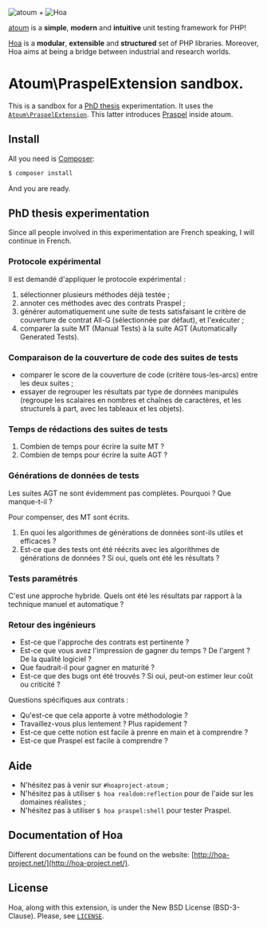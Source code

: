 ![atoum](http://downloads.atoum.org/images/logo.png)
+
![Hoa](http://static.hoa-project.net/Image/Hoa_small.png)

[atoum](http://atoum.org/) is a **simple**, **modern** and **intuitive** unit
testing framework for PHP!

[Hoa](http://hoa-project.net/) is a **modular**, **extensible** and
**structured** set of PHP libraries.  Moreover, Hoa aims at being a bridge
between industrial and research worlds.

# Atoum\PraspelExtension sandbox.

This is a sandbox for a [PhD thesis](https://github.com/Hywan/PhdThesis)
experimentation. It uses the
[`Atoum\PraspelExtension`](http://central.hoa-project.net/Resource/Contributions/Atoum/PraspelExtension).
This latter introduces
[Praspel](http://central.hoa-project.net/Resource/Library/Praspel) inside atoum.

## Install

All you need is [Composer](https://getcomposer.org):

```sh
$ composer install
```

And you are ready.

## PhD thesis experimentation

Since all people involved in this experimentation are French speaking, I will
continue in French.

### Protocole expérimental

Il est demandé d'appliquer le protocole expérimental :

  1. sélectionner plusieurs méthodes déjà testée ;
  2. annoter ces méthodes avec des contrats Praspel ;
  3. générer automatiquement une suite de tests satisfaisant le critère de
     couverture de contrat All-G (sélectionnée par défaut), et l'exécuter ;
  4. comparer la suite MT (Manual Tests) à la suite AGT (Automatically Generated
     Tests).

### Comparaison de la couverture de code des suites de tests

  * comparer le score de la couverture de code (critère tous-les-arcs) entre les
    deux suites ;
  * essayer de regrouper les résultats par type de données manipulés (regroupe
    les scalaires en nombres et chaînes de caractères, et les structurels à
    part, avec les tableaux et les objets).

### Temps de rédactions des suites de tests

  1. Combien de temps pour écrire la suite MT ?
  2. Combien de temps pour écrire la suite AGT ?

### Générations de données de tests

Les suites AGT ne sont évidemment pas complètes. Pourquoi ? Que manque-t-il ?

Pour compenser, des MT sont écrits.

  1. En quoi les algorithmes de générations de données sont-ils utiles et
     efficaces ?
  2. Est-ce que des tests ont été réécrits avec les algorithmes de générations
     de données ? Si oui, quels ont été les résultats ?

### Tests paramétrés

C'est une approche hybride. Quels ont été les résultats par rapport à la
technique manuel et automatique ?

### Retour des ingénieurs

  * Est-ce que l'approche des contrats est pertinente ?
  * Est-ce que vous avez l'impression de gagner du temps ? De l'argent ? De la
    qualité logiciel ?
  * Que faudrait-il pour gagner en maturité ?
  * Est-ce que des bugs ont été trouvés ? Si oui, peut-on estimer leur coût ou
    criticité ?

Questions spécifiques aux contrats :

  * Qu'est-ce que cela apporte à votre méthodologie ?
  * Travaillez-vous plus lentement ? Plus rapidement ?
  * Est-ce que cette notion est facile à prenre en main et à comprendre ?
  * Est-ce que Praspel est facile à comprendre ?

## Aide

  * N'hésitez pas à venir sur `#hoaproject-atoum` ;
  * N'hésitez pas à utiliser `$ hoa realdom:reflection` pour de l'aide sur les
    domaines réalistes ;
  * N'hésitez pas à utiliser `$ hoa praspel:shell` pour tester Praspel.

## Documentation of Hoa

Different documentations can be found on the website:
[http://hoa-project.net/](http://hoa-project.net/).

## License

Hoa, along with this extension, is under the New BSD License (BSD-3-Clause).
Please, see [`LICENSE`](http://hoa-project.net/LICENSE).
